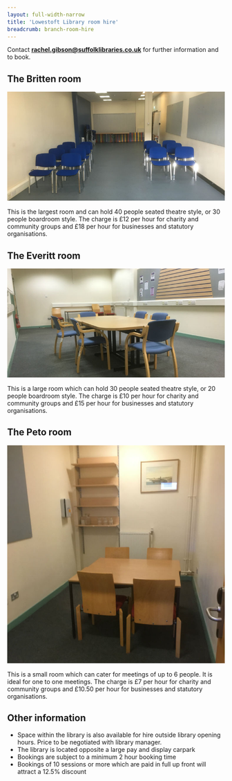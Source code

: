 ```yaml
---
layout: full-width-narrow
title: 'Lowestoft Library room hire'
breadcrumb: branch-room-hire
---
```


Contact **rachel.gibson@suffolklibraries.co.uk** for further information and to book.

## The Britten room

![The Britten room](/images/article/lowestoft-library-britten-room.jpg)

This is the largest room and can hold 40 people seated theatre style, or 30 people boardroom style. The charge is £12 per hour for charity and community groups and £18 per hour for businesses and statutory organisations.

## The Everitt room

![The Everitt room](/images/article/lowestoft-library-everitt-room.jpg)

This is a large room which can hold 30 people seated theatre style, or 20 people boardroom style. The charge is £10 per hour for charity and community groups and £15 per hour for businesses and statutory organisations.

## The Peto room

![The Peto room](/images/article/lowestoft-library-peto-room.jpg)

This is a small room which can cater for meetings of up to 6 people. It is ideal for one to one meetings. The charge is £7 per hour for charity and community groups and £10.50 per hour for businesses and statutory organisations.

## Other information

* Space within the library is also available for hire outside library opening hours. Price to be negotiated with library manager.
* The library is located opposite a large pay and display carpark
* Bookings are subject to a minimum 2 hour booking time
* Bookings of 10 sessions or more which are paid in full up front will attract a 12.5% discount

